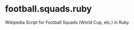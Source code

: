 football.squads.ruby
====================

Wikipedia Script for Football Squads (World Cup, etc.) in Ruby
